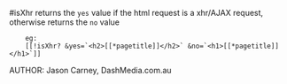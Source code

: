 #isXhr
returns the `yes` value if the html request is a xhr/AJAX request, otherwise returns the `no` value

```
	eg: 
	[[!isXhr? &yes=`<h2>[[*pagetitle]]</h2>` &no=`<h1>[[*pagetitle]]</h1>`]]
```
 
AUTHOR: Jason Carney, DashMedia.com.au